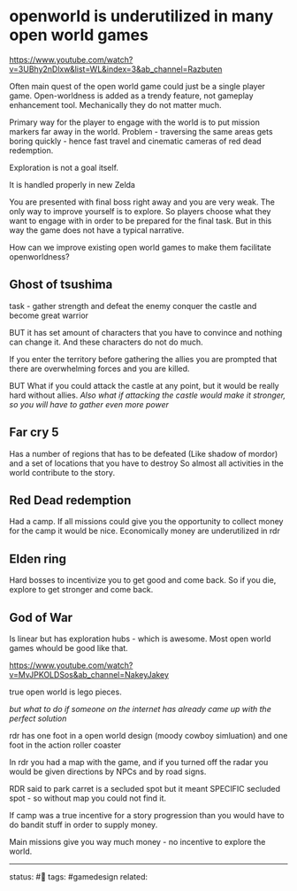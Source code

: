 # openworld is underutilized in many open world games
https://www.youtube.com/watch?v=3UBhy2nDlxw&list=WL&index=3&ab_channel=Razbuten

Often main quest of the open world game could just be a single player game.
Open-worldness is added as a trendy feature, not gameplay enhancement tool.
Mechanically they do not matter much.

Primary way for the player to engage with the world is to put mission markers far away in the world.
Problem - traversing the same areas gets boring quickly - hence fast travel and cinematic cameras of red dead redemption. 

Exploration is not a goal itself.

It is handled properly in new Zelda

You are presented with final boss right away and you are very weak.
The only way to improve yourself is to explore.
So players choose what they want to engage with in order to be prepared for the final task.
But in this way the game does not have a typical narrative.

How can we improve existing open world games to make them facilitate openworldness?

## Ghost of tsushima
task - gather strength and defeat the enemy
conquer the castle and become great warrior

BUT it has set amount of characters that you have to convince and nothing can change it.
And these characters do not do much.

If you enter the territory before gathering the allies you are prompted that there are overwhelming forces and you are killed. 

BUT
What if you could attack the castle at any point, but it would be really hard without allies.
*Also what if attacking the castle would make it stronger, so you will have to gather even more power*

## Far cry 5
Has a number of regions that has to be defeated (Like shadow of mordor) and a set of locations that you have to destroy
So almost all activities in the world contribute to the story.

## Red Dead redemption
Had a camp. If all missions could give you the opportunity to collect money for the camp it would be nice.
Economically money are underutilized in rdr

## Elden ring
Hard bosses to incentivize you to get good and come back.
So if you die, explore to get stronger and come back.


## God of War
Is linear but has exploration hubs - which is awesome.  Most open world games whould be good like that. 



https://www.youtube.com/watch?v=MvJPKOLDSos&ab_channel=NakeyJakey

true open world is lego pieces.

*but what to do if someone on the internet has already came up with the perfect solution*

rdr has one foot in a open world design (moody cowboy simluation)
and one foot in the action roller coaster 


In rdr you had a map with the game, and if you turned off the radar you would be given directions by NPCs and by road signs.

RDR said to park carret is a secluded spot but it meant SPECIFIC secluded spot - so without map you could not find it.

If camp was a true incentive for a story progression than you would have to do bandit stuff in order to supply money.

Main missions give you way much money - no incentive to explore the world.

---
status: #🌱
tags: #gamedesign 
related: 